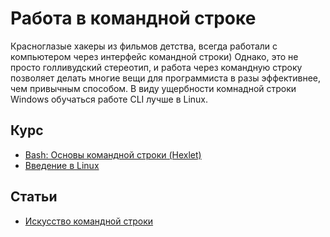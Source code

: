 # Работа в командной строке
Красноглазые хакеры из фильмов детства, всегда работали с компьютером через интерфейс командной строки) Однако, это не просто голливудский стереотип, и работа через командную строку позволяет делать многие вещи для программиста в разы эффективнее, чем привычным способом. В виду ущербности комнадной строки Windows обучаться работе CLI лучше в Linux.

 
## Курс
- [Bash: Основы командной строки (Hexlet)](https://ru.hexlet.io/courses/bash)
- [Введение в Linux](https://stepic.org/course/%D0%92%D0%B2%D0%B5%D0%B4%D0%B5%D0%BD%D0%B8%D0%B5-%D0%B2-Linux-73/)

## Статьи
- [Искусство командной строки](https://github.com/jlevy/the-art-of-command-line/blob/master/README-ru.md)

